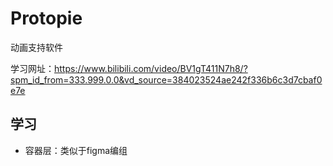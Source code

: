 # Protopie

动画支持软件

学习网址：https://www.bilibili.com/video/BV1gT411N7h8/?spm_id_from=333.999.0.0&vd_source=384023524ae242f336b6c3d7cbaf0e7e

## 学习

- 容器层：类似于figma编组
